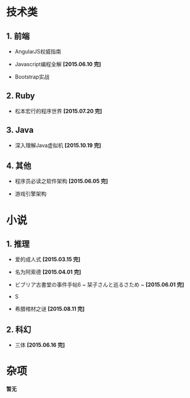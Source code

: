 # 技术类

## 1. 前端

*  AngularJS权威指南

*  Javascript编程全解 __[2015.06.10 完]__

*  Bootstrap实战

## 2. Ruby

*  松本宏行的程序世界 __[2015.07.20 完]__

## 3. Java

*  深入理解Java虚拟机 __[2015.10.19 完]__

## 4. 其他

*  程序员必读之软件架构 __[2015.06.05 完]__

*  游戏引擎架构

# 小说

## 1. 推理

*  爱的成人式 __[2015.03.15 完]__

*  名为阿索德 __[2015.04.01 完]__

*  ビブリア古書堂の事件手帖6 ~ 栞子さんと巡るさため ~  __[2015.06.01 完]__

*  S

*  希腊棺材之谜 __[2015.08.11 完]__

## 2. 科幻

*  三体 __[2015.06.16 完]__

# 杂项

**暂无**

